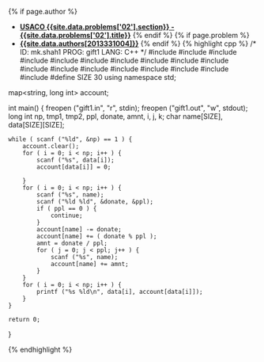 <a name="2013331004.02"></a>

{% if page.author %}
- **[USACO {{site.data.problems['02'].section}} - {{site.data.problems['02'].title}}]({{site.baseurl}}/problem/02)**
{% endif %}
{% if page.problem %}
- **[{{site.data.authors[2013331004]}}]({{site.baseurl}}/author/2013331004)**
{% endif %}
{% highlight cpp %}
/*
ID: mk.shah1
PROG: gift1
LANG: C++
*/
#include <cstdio>
#include <sstream>
#include <cstdlib>
#include <cctype>
#include <cmath>
#include <algorithm>
#include <set>
#include <queue>
#include <stack>
#include <list>
#include <iostream>
#include <fstream>
#include <numeric>
#include <string>
#include <vector>
#include <cstring>
#include <map>
#include <iterator>
#define SIZE 30
using namespace std;

map<string, long int> account;

int main() {
    freopen ("gift1.in", "r", stdin);
    freopen ("gift1.out", "w", stdout);
    long int np, tmp1, tmp2, ppl, donate, amnt, i, j, k;
    char name[SIZE], data[SIZE][SIZE];

    while ( scanf ("%ld", &np) == 1 ) {
        account.clear();
        for ( i = 0; i < np; i++ ) {
            scanf ("%s", data[i]);
            account[data[i]] = 0;

        }
        for ( i = 0; i < np; i++ ) {
            scanf ("%s", name);
            scanf ("%ld %ld", &donate, &ppl);
            if ( ppl == 0 ) {
                continue;
            }
            account[name] -= donate;
            account[name] += ( donate % ppl );
            amnt = donate / ppl;
            for ( j = 0; j < ppl; j++ ) {
                scanf ("%s", name);
                account[name] += amnt;
            }
        }
        for ( i = 0; i < np; i++ ) {
            printf ("%s %ld\n", data[i], account[data[i]]);
        }
    }

    return 0;
}

{% endhighlight %}